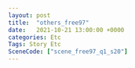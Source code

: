 ```yaml
---
layout: post
title:  "others_free97"
date:   2021-10-21 13:00:00 +0000
categories: Etc
Tags: Story Etc
SceneCode: ["scene_free97_q1_s20"]
---
```

